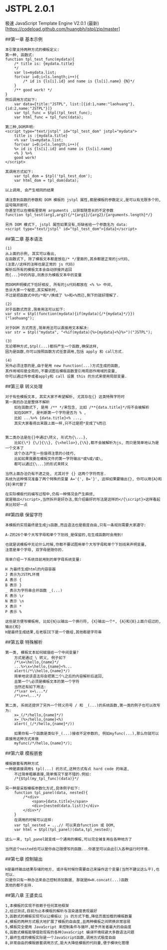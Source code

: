 #  JSTPL 2.0.1 
极速 JavaScript Template Engine V2.0.1 (最新)
[https://codeload.github.com/huangbh/jstpl/zip/master]

##第一章 基本示例

	本引擎支持两种方式的模板定义:
	第一种, 函数式:
	function tpl_test_func(mydata){
		/* title is: {mydata.title} 
		*/
		var ls=mydata.list;
		for(var i=0;i<ls.length;i++){
			/* id is {ls[i].id} and name is {ls[i].name} {N}*/ 
		}
		/** good work! */
	}
	然后调用方式如下:
		var data={title:"JSTPL", list:[{id:1,name:"laohuang"},{id:2,name:"JSTPL"}]}
		var tpl_func = $tpl(tpl_test_func);
		var html_func = tpl_func(data); 
		
	第二种,DOM声明:
	<script type="text/jstpl" id="tpl_test_dom" jstpl="mydata">
		title is :{mydata.title}
		<% var ls=mydata.list; 
		for(var i=0;i<ls.length;i++){ 
		%> id is {ls[i].id} and name is {ls[i].name}
		<% } %>%
		good work!
	</script>
	
	其调用方式如下:
		var tpl_dom = $tpl('tpl_test_dom');
		var html_dom = tpl_dom(data);
	
	以上调用, 会产生相同的结果
	
	请注意到函数的参数和 DOM 模板的 jstpl 属性,都是模板的参数定义,是可以有无限多个的,逗号隔开即可.
	你甚至可以在模板里使用 arguments ,以获取随意长的不定参数
	function tpl_test(arg1,arg2){/*{arg1}/{arg2}/{arguments.length}*/}
	
	另外 DOM 模式下, jstpl 属性如果没有,将缺省给一个参数名为 data:
	<script type="text/jstpl" id="tpl_test_dom">{data}</script>
	

##第二章 基本语法
	
	(1)
	从上面的示例, 其实可以看出, 
	在函数式下, 除了模板文本都是放在/* */里面的,其余都是正常的js代码, 
	(注意//这样的注释也是正常的 js 代码)
	解析后所有的模板文本会自动拼接并返回
	而{...}中的内容,则表示为模板文本中的变量

	而DOM声明模式下恰好相反, 所有的js代码都放在 <% %> 中间,
	告诉大家一个秘密,其实解析时,
	不过是把函数式中的/*和*/换成了 %>和<%而已,剩下的就好理解了.
	
	(2)
	对于函数式而言,简单用法可以如下:
	var str = $tpl(function(mydata){if(mydata){/*{mydata}*/}})("laohuang");
	
	对于DOM 方式而言,简单用法可以直接用文本解决:
	var str = $tpl("mydata", "<%if(mydata){%>{mydata}<%}%>")("JSTPL");
	
	(3)
	无论哪种方式,$tpl(...)都将产生一个函数,确保这样,
	因为是函数,你可以按照函数方式任意调用,包括 apply 和 call方式.
	
	(4)
	另外必须注意的是,由于是用 new Function(...)方式生成的函数,
	其作用域将是全局的,不要试图在模板函数里引用局部作用域的变量,
	你可以通过传参或者apply和 call 设置 this 的方式来使用局部变量.
	
	
##第三章 转义处理
	
	对于有些模板文本, 其实大家不希望解析, 尤其存在{} 这类特殊字符时
	第一类的办法是整体不解析
		如在函数式下, 是用 /** */来包含, 比如 /**{data.title}*/将不会被解析
		如在DOM下, 是判断第一个字符是否为 % , 
		比如 ...%>% {data.title}<% ..., 
		其实大家看得出来跟上面一样,只不过是把*变成了%而已


	第二类办法是在{}中通过\转义, 形式为{\...}, 
		比如{\*} {\/}{\\}, {\<hello>},{\%},都不会被解析为js, 而只是简单地认为是一个文本了
		这个办法产生一些值得注意的小技巧,
		比如如果我要在模板文件的第一字符输出*或%或/或\,
		都可以通过{\...}的形式来转义

	当然上面办法仍有不逮之处, 尤其对于 {} 这两个字符而言. 
	系统为这种情况准备了两个特殊的变量 A='{', B='}', 这样如果要输出{}, 你可以用{A}和{B}来代替了

	在实际模板代码编写过程中,仍有一种情况会产生麻烦,
	就是输出</script>,当然拆开是好办法,我介绍最好的写法是这样的</{\script}>这样看起来比较好一点

##第四章 保留字符
	
	本模板的实现最终是生成js函数,而且语法也是极度自由,只有一条规则需要大家遵守: 

	A-Z的26个单个大写字母和单个下划线_是保留的,在生成函数时会用到!

	也就是说模板中无论什么时候,你都不要试图用单个大写字母和单个下划线来声明变量, 
	注意是单个字母, 双字母是随你的.

	简单介绍一下系统目前用到的单字母系统变量:

    H 为最终生成html的内容容器
    J 表示为JSTPL环境
    A 表示 { 
    B 表示 }
    _ 表示为字符串合并函数 _(...)
    R 表示 \r
    N 表示 \n
    X 表示 *
    P 表示 %

    这些是方便写模板用, 比如{N}以输出一个换行符, {X}输出一个*, {A}和{B}上面介绍过的,输出{和}
    H是最终生成结果,在老版IE下是一个数组,其他都是字符串

##第五章 特殊解析
	
	第一类, 模板文本如何赋值给一个中间变量?
		方式是通过 \ 转义, 例子如下
		/*\x=\hello,{name}*/
		...%>\x=\hello,{name}<%...
		alert(/*\\hello,{name}*/)
		简单地说该语法将会把第二个\之后的内容解析后返回, 
		且第一个\必须是模板文本的第一个字符
		当然还有如下用法:
		/*\var x=\...*/
		/*\x+=\...*/

	第二类, 系统还提供了另外一个转义符号 / 和 _(...)的系统函数,第一类的例子也可以改写为:
		x=_(/*/hello,{name}*/)
		x=_(%>/hello,{name}<%)
		alert(_(/*/hello,{name}*/))

		如果你有一个函数是类似于_(...)接收不定参数的, 例如myfunc(...),那么你就可以直接用这种方式来做
		myfunc(/*/hello,{name}*/);

##第六章 模板嵌套
	
	模板嵌套有两种方式
	一种是直接调用$ tpl(...) 的方式,这种方式有点 hard code 的味道,
		不过简单粗暴直接,简单情况下是不错的.例如:
		/*{$tpl(my_tpl_func)(data)}*/
		
	另一种是采取模板参数化方式,具体例子如下:
		function tpl_panel(data, nested){
			/*<div>
				<span>{data.title}</span>
				<div>{nested(data.list)}</div>
			</div>*/
		}
		在调用的时候可以这样:
		var tpl_nested = ...// 可以来自function 或 DOM, 
		var html = $tpl(tpl_panel)(data,tpl_nested);
		
	这么一来, tpl_panel就变成一个通用的模板,可以完全被复用在各种地方了
	
	当然这个nested也可以是你自己随便写的函数...你甚至可以由此引入各种运行时环境.
	
##第七章 控制输出
	
	H是最终输出结果存储的地方, 或许有时候你需要自己来操作这个变量(当然不建议这么干),也可以.
	只是你只有一种办法来自己控制添加数据, 那就是H=H.concat(...)函数
	其他的都不支持.
	
##第八章 王婆卖瓜
	
	1,本模板的实现不依赖于任何其他框架
	2,经过测试,目前为止本模板的解析与渲染速度表现最好
	3,函数式的模板实现可以让模板以 js 的方式下载,降低页面加载的模板数量
	4,模板的两种方式极大地扩展了模板的自由度,且两种模板之间转换非常容易
	5,模板完全使用 JavaScript 来控制条件与循环,赋予开发者最大的自由度
	6,函数式模板能够借助现有的各种JavaScript 编译环境规避大多数语法问题
	7,最终生成的模板实际是一个JavaScript函数,调用方式极度自由
	8,非常自由的模板嵌套调用方式,能大大降低模板的代码量,便于模块化管理














